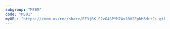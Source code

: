 ```yaml
---
subgroup: "MFBM"
code: "MS01"
myURL: "https://zoom.us/rec/share/EF3jRK_S2vG48PYM7Avl0H2FpkM3drtJi_gthI9WWaBhdlXRzv91V4AlGRjOgVrA.QXWKlOvDCpN2Nyme"
---
```

